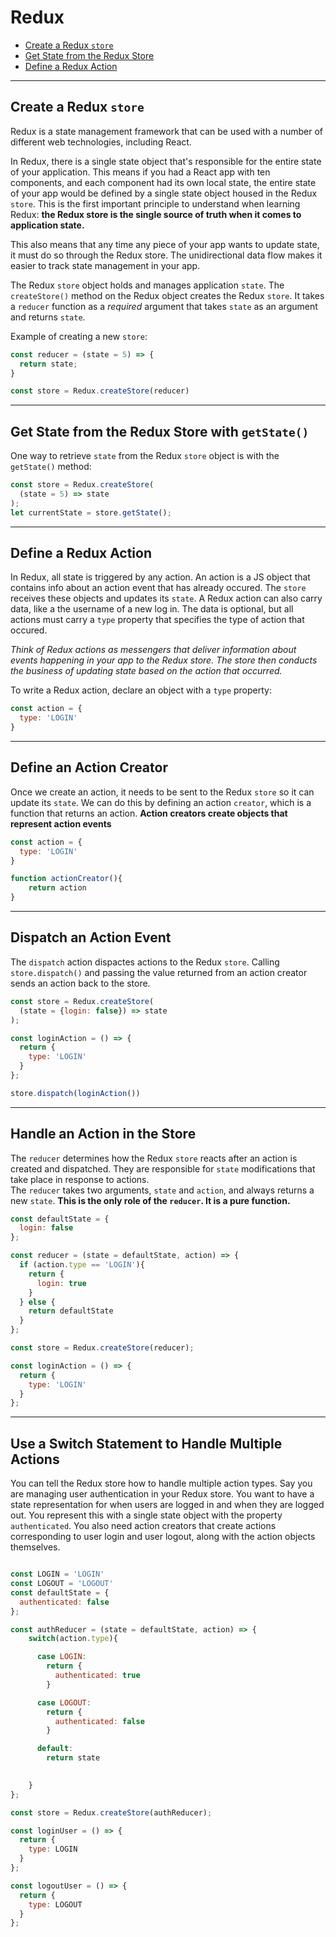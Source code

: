 # Redux

* [Create a Redux `store`](#Create-a-Redux-store)
* [Get State from the Redux Store](#Get-State-from-the-Redux-Store)
* [Define a Redux Action](#Define-a-Redux-Action)
***

## Create a Redux `store`
Redux is a state management framework that can be used with a number of different web technologies, including React.

In Redux, there is a single state object that's responsible for the entire state of your application. This means if you had a React app with ten components, and each component had its own local state, the entire state of your app would be defined by a single state object housed in the Redux `store`. This is the first important principle to understand when learning Redux: **the Redux store is the single source of truth when it comes to application state.**

This also means that any time any piece of your app wants to update state, it must do so through the Redux store. The unidirectional data flow makes it easier to track state management in your app.

The Redux `store` object holds and manages application `state`.  The `createStore()` method on the Redux object creates the Redux `store`.   It takes a `reducer` function as a _required_ argument that takes `state` as an argument and returns `state`.

Example of creating a new `store`:

```javascript
const reducer = (state = 5) => {
  return state;
}

const store = Redux.createStore(reducer)
```
***
## Get State from the Redux Store with `getState()`

One way to retrieve `state` from the Redux `store` object is with the `getState()` method:

```javascript
const store = Redux.createStore(
  (state = 5) => state
);
let currentState = store.getState();
```
***
## Define a Redux Action

In Redux, all state is triggered by any action. An action is a JS object that contains info about an action event that has already occured.  The `store` receives these objects and updates its `state`.  A Redux action can also carry data, like a the username of a new log in. The data is optional, but all actions must carry a `type` property that specifies the type of action that occured.  

_Think of Redux actions as messengers that deliver information about events happening in your app to the Redux store. The store then conducts the business of updating state based on the action that occurred._

To write a Redux action, declare an object with a `type` property:

```javascript
const action = {
  type: 'LOGIN'
}
```
***
## Define an Action Creator

Once we create an action, it needs to be sent to the Redux `store` so it can update its `state`.  We can do this by defining an action `creator`, which is a function that returns an action.  **Action creators create objects that represent action events**

```javascript
const action = {
  type: 'LOGIN'
}

function actionCreator(){
    return action
}
```
***
## Dispatch an Action Event

The `dispatch` action dispactes actions to the Redux `store`.  Calling `store.dispatch()` and passing the value returned from an action creator sends an action back to the store.

```javascript
const store = Redux.createStore(
  (state = {login: false}) => state
);

const loginAction = () => {
  return {
    type: 'LOGIN'
  }
};

store.dispatch(loginAction())
```
***
## Handle an Action in the Store

The `reducer` determines how the Redux `store` reacts after an action is created and dispatched.  They are responsible for `state` modifications that take place in response to actions.  
The `reducer` takes two arguments, `state` and `action`, and always returns a new `state`.  **This is the only role of the `reducer`.  It is a pure function.**

```javascript
const defaultState = {
  login: false
};

const reducer = (state = defaultState, action) => {
  if (action.type == 'LOGIN'){
    return {
      login: true
    }
  } else {
    return defaultState
  }
};

const store = Redux.createStore(reducer);

const loginAction = () => {
  return {
    type: 'LOGIN'
  }
};
```
***
## Use a Switch Statement to Handle Multiple Actions

You can tell the Redux store how to handle multiple action types. Say you are managing user authentication in your Redux store. You want to have a state representation for when users are logged in and when they are logged out. You represent this with a single state object with the property `authenticated`. You also need action creators that create actions corresponding to user login and user logout, along with the action objects themselves.

```javascript

const LOGIN = 'LOGIN'
const LOGOUT = 'LOGOUT'
const defaultState = {
  authenticated: false
};

const authReducer = (state = defaultState, action) => {
    switch(action.type){

      case LOGIN:
        return {
          authenticated: true 
        }

      case LOGOUT:
        return {
          authenticated: false
        }

      default:
        return state 

      
    }
};

const store = Redux.createStore(authReducer);

const loginUser = () => {
  return {
    type: LOGIN
  }
};

const logoutUser = () => {
  return {
    type: LOGOUT
  }
};
```